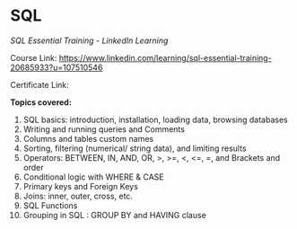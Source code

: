 # SQL
_SQL Essential Training - LinkedIn Learning_

Course Link: https://www.linkedin.com/learning/sql-essential-training-20685933?u=107510546

Certificate Link: 

**Topics covered:**
1. SQL basics: introduction, installation, loading data, browsing databases
2. Writing and running queries and Comments
3. Columns and tables custom names
4. Sorting, filtering (numerical/ string data), and limiting results
5. Operators: BETWEEN, IN, AND, OR, >, >=, <, <=, =, and Brackets and order
6. Conditional logic with WHERE & CASE
7. Primary keys and Foreign Keys
8. Joins: inner, outer, cross, etc.
9. SQL Functions
10. Grouping in SQL : GROUP BY and HAVING clause
